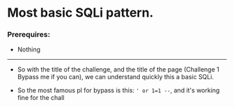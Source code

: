 # Most basic SQLi pattern.

### Prerequires:

- Nothing

-----------------

- So with the title of the challenge, and the title of the page (Challenge 1 Bypass me if you can), we can understand quickly this a basic SQLi.

- So the most famous pl for bypass is this: `' or 1=1 --`, and it's working fine for the chall
